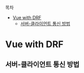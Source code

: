 목차

- [Vue with DRF](#vue-with-drf)
  - [서버-클라이언트 통신 방법](#서버-클라이언트-통신-방법)


# Vue with DRF

## 서버-클라이언트 통신 방법